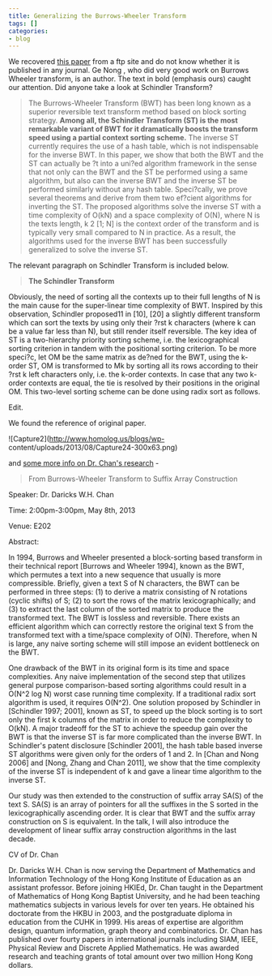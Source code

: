```yaml
---
title: Generalizing the Burrows-Wheeler Transform
tags: []
categories:
- blog
---
```

We recovered [this
paper](ftp://ftp.math.hkbu.edu.hk/pub/techreport/math427.pdf) from a ftp site
and do not know whether it is published in any journal. Ge Nong , who did very
good work on Burrows Wheeler transform, is an author. The text in bold
(emphasis ours) caught our attention. Did anyone take a look at Schindler
Transform?
<!--more-->

> The Burrows-Wheeler Transform (BWT) has been long known as a superior
reversible text transform method based on block sorting strategy. **Among all,
the Schindler Transform (ST) is the most remarkable variant of BWT for it
dramatically boosts the transform speed using a partial context sorting
scheme.** The inverse ST currently requires the use of a hash table, which is
not indispensable for the inverse BWT. In this paper, we show that both the
BWT and the ST can actually be ?t into a uni?ed algorithm framework in the
sense that not only can the BWT and the ST be performed using a same
algorithm, but also can the inverse BWT and the inverse ST be performed
similarly without any hash table. Speci?cally, we prove several theorems and
derive from them two ef?cient algorithms for inverting the ST. The proposed
algorithms solve the inverse ST with a time complexity of O(kN) and a space
complexity of O(N), where N is the texts length, k 2 [1; N] is the context
order of the transform and is typically very small compared to N in practice.
As a result, the algorithms used for the inverse BWT has been successfully
generalized to solve the inverse ST.

The relevant paragraph on Schindler Transform is included below.

> **The Schindler Transform**

Obviously, the need of sorting all the contexts up to their full lengths of N
is the main cause for the super-linear time complexity of BWT. Inspired by
this observation, Schindler proposed11 in [10], [20] a slightly different
transform which can sort the texts by using only their ?rst k characters
(where k can be a value far less than N), but still render itself reversible.
The key idea of ST is a two-hierarchy priority sorting scheme, i.e. the
lexicographical sorting criterion in tandem with the positional sorting
criterion. To be more speci?c, let OM be the same matrix as de?ned for the
BWT, using the k-order ST, OM is transformed to Mk by sorting all its rows
according to their ?rst k left characters only, i.e. the k-order contexts. In
case that any two k-order contexts are equal, the tie is resolved by their
positions in the original OM. This two-level sorting scheme can be done using
radix sort as follows.

Edit.

We found the reference of original paper.

![Capture2](http://www.homolog.us/blogs/wp-
content/uploads/2013/08/Capture24-300x63.png)

and [some more info on Dr. Chan's
research](http://uic.edu.hk/isci/news/chair/070.html?height=300&width=500) \-

> From Burrows-Wheeler Transform to Suffix Array Construction

Speaker: Dr. Daricks W.H. Chan

Time: 2:00pm-3:00pm, May 8th, 2013

Venue: E202

Abstract:

In 1994, Burrows and Wheeler presented a block-sorting based transform in
their technical report [Burrows and Wheeler 1994], known as the BWT, which
permutes a text into a new sequence that usually is more compressible.
Briefly, given a text S of N characters, the BWT can be performed in three
steps: (1) to derive a matrix consisting of N rotations (cyclic shifts) of S;
(2) to sort the rows of the matrix lexicographically; and (3) to extract the
last column of the sorted matrix to produce the transformed text. The BWT is
lossless and reversible. There exists an efficient algorithm which can
correctly restore the original text S from the transformed text with a
time/space complexity of O(N). Therefore, when N is large, any naive sorting
scheme will still impose an evident bottleneck on the BWT.

One drawback of the BWT in its original form is its time and space
complexities. Any naive implementation of the second step that utilizes
general purpose comparison-based sorting algorithms could result in a O(N^2
log N) worst case running time complexity. If a traditional radix sort
algorithm is used, it requires O(N^2). One solution proposed by Schindler in
[Schindler 1997; 2001], known as ST, to speed up the block sorting is to sort
only the first k columns of the matrix in order to reduce the complexity to
O(kN). A major tradeoff for the ST to achieve the speedup gain over the BWT is
that the inverse ST is far more complicated than the inverse BWT. In
Schindler's patent disclosure [Schindler 2001], the hash table based inverse
ST algorithms were given only for the orders of 1 and 2. In [Chan and Nong
2006] and [Nong, Zhang and Chan 2011], we show that the time complexity of the
inverse ST is independent of k and gave a linear time algorithm to the inverse
ST.

Our study was then extended to the construction of suffix array SA(S) of the
text S. SA(S) is an array of pointers for all the suffixes in the S sorted in
the lexicographically ascending order. It is clear that BWT and the suffix
array construction on S is equivalent. In the talk, I will also introduce the
development of linear suffix array construction algorithms in the last decade.

CV of Dr. Chan

Dr. Daricks W.H. Chan is now serving the Department of Mathematics and
Information Technology of the Hong Kong Institute of Education as an assistant
professor. Before joining HKIEd, Dr. Chan taught in the Department of
Mathematics of Hong Kong Baptist University, and he had been teaching
mathematics subjects in various levels for over ten years. He obtained his
doctorate from the HKBU in 2003, and the postgraduate diploma in education
from the CUHK in 1999. His areas of expertise are algorithm design, quantum
information, graph theory and combinatorics. Dr. Chan has published over
fourty papers in international journals including SIAM, IEEE, Physical Review
and Discrete Applied Mathematics. He was awarded research and teaching grants
of total amount over two million Hong Kong dollars.

